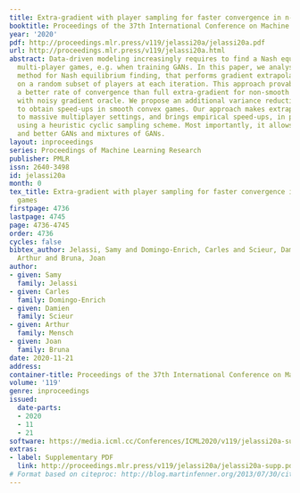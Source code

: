 ```yaml
---
title: Extra-gradient with player sampling for faster convergence in n-player games
booktitle: Proceedings of the 37th International Conference on Machine Learning
year: '2020'
pdf: http://proceedings.mlr.press/v119/jelassi20a/jelassi20a.pdf
url: http://proceedings.mlr.press/v119/jelassi20a.html
abstract: Data-driven modeling increasingly requires to find a Nash equilibrium in
  multi-player games, e.g. when training GANs. In this paper, we analyse a new extra-gradient
  method for Nash equilibrium finding, that performs gradient extrapolations and updates
  on a random subset of players at each iteration. This approach provably exhibits
  a better rate of convergence than full extra-gradient for non-smooth convex games
  with noisy gradient oracle. We propose an additional variance reduction mechanism
  to obtain speed-ups in smooth convex games. Our approach makes extrapolation amenable
  to massive multiplayer settings, and brings empirical speed-ups, in particular when
  using a heuristic cyclic sampling scheme. Most importantly, it allows to train faster
  and better GANs and mixtures of GANs.
layout: inproceedings
series: Proceedings of Machine Learning Research
publisher: PMLR
issn: 2640-3498
id: jelassi20a
month: 0
tex_title: Extra-gradient with player sampling for faster convergence in n-player
  games
firstpage: 4736
lastpage: 4745
page: 4736-4745
order: 4736
cycles: false
bibtex_author: Jelassi, Samy and Domingo-Enrich, Carles and Scieur, Damien and Mensch,
  Arthur and Bruna, Joan
author:
- given: Samy
  family: Jelassi
- given: Carles
  family: Domingo-Enrich
- given: Damien
  family: Scieur
- given: Arthur
  family: Mensch
- given: Joan
  family: Bruna
date: 2020-11-21
address: 
container-title: Proceedings of the 37th International Conference on Machine Learning
volume: '119'
genre: inproceedings
issued:
  date-parts:
  - 2020
  - 11
  - 21
software: https://media.icml.cc/Conferences/ICML2020/v119/jelassi20a-supp.zip
extras:
- label: Supplementary PDF
  link: http://proceedings.mlr.press/v119/jelassi20a/jelassi20a-supp.pdf
# Format based on citeproc: http://blog.martinfenner.org/2013/07/30/citeproc-yaml-for-bibliographies/
---
```

